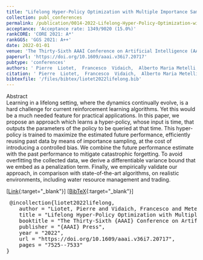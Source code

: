 ```yaml
---
title: "Lifelong Hyper-Policy Optimization with Multiple Importance Sampling Regularization"
collection: publ_conferences
permalink: /publication/0014-2022-Lifelong-Hyper-Policy-Optimization-with-Multiple-Importance-Sampling-Regularization
acceptance: 'Acceptance rate: 1349/9020 (15.0%)'
rankCORE: 'CORE 2021: A*'
rankGGS: 'GGS 2021: A++'
date: 2022-01-01
venue: 'The Thirty-Sixth AAAI Conference on Artificial Intelligence (AAAI)'
paperurl: 'https://doi.org/10.1609/aaai.v36i7.20717'
pubtype: 'conferences'
authors: ' Pierre  Liotet,  Francesco  Vidaich,  Alberto Maria Metelli, and  Marcello  Restelli'
citation: ' Pierre  Liotet,  Francesco  Vidaich,  Alberto Maria Metelli, and  Marcello  Restelli&quot;Lifelong Hyper-Policy Optimization with Multiple Importance Sampling Regularization.&quot; The Thirty-Sixth AAAI Conference on Artificial Intelligence (AAAI), 2022'
bibtexfile: '/files/bibtex/liotet2022lifelong.bib'
---
```

Abstract
 <br> Learning in a lifelong setting, where the dynamics continually evolve, is a hard challenge for current reinforcement learning algorithms. Yet this would be a much needed feature for practical applications. In this paper, we propose an approach which learns a hyper-policy, whose input is time, that outputs the parameters of the policy to be queried at that time. This hyper-policy is trained to maximize the estimated future performance, efficiently reusing past data by means of importance sampling, at the cost of introducing a controlled bias. We combine the future performance estimate with the past performance to mitigate catastrophic forgetting. To avoid overfitting the collected data, we derive a differentiable variance bound that we embed as a penalization term. Finally, we empirically validate our approach, in comparison with state-of-the-art algorithms, on realistic environments, including water resource management and trading. <br> 

 [[Link](https://doi.org/10.1609/aaai.v36i7.20717){:target="_blank"}] [[BibTeX](/files/bibtex/liotet2022lifelong.bib){:target="_blank"}] 
<pre> @incollection{liotet2022lifelong,
    author = "Liotet, Pierre and Vidaich, Francesco and Metelli, Alberto Maria and Restelli, Marcello",
    title = "Lifelong Hyper-Policy Optimization with Multiple Importance Sampling Regularization",
    booktitle = "The Thirty-Sixth {AAAI} Conference on Artificial Intelligence ({AAAI})",
    publisher = "{AAAI} Press",
    year = "2022",
    url = "https://doi.org/10.1609/aaai.v36i7.20717",
    pages = "7525--7533"
} </pre>
